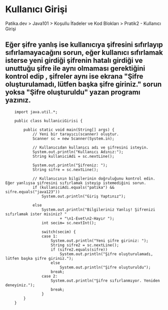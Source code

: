 # Kullanıcı Girişi
Patika.dev > Java101 > Koşullu İfadeler ve Kod Blokları > Pratik2 - Kullanıcı Girişi

## Eğer şifre yanlış ise kullanıcıya şifresini sıfırlayıp sıfırlamayacağını sorun, eğer kullanıcı sıfırlamak isterse yeni girdiği şifrenin hatalı girdiği ve unuttuğu şifre ile aynı olmaması gerektiğini kontrol edip , şifreler aynı ise ekrana "Şifre oluşturulamadı, lütfen başka şifre giriniz." sorun yoksa "Şifre oluşturuldu" yazan programı yazınız.

		import java.util.*;
		
		public class kullaniciGirisi {

			public static void main(String[] args) {
				// Yeni bir tarayıcı(scanner) oluştur.
				Scanner sc = new Scanner(System.in);
		
				// Kullanıcıdan kullanıcı adı ve şifresini isteyin.
				System.out.println("Kullanıcı Adınız:");
				String kullaniciAdi = sc.nextLine();
		
				System.out.println("Şifreniz: ");
				String sifre = sc.nextLine();
		
				// Kullanıcının bilgilerinin doğruluğunu kontrol edin. Eğer yanlışsa şifresini sıfırlamak isteyip istemediğini sorun.
				if (kullaniciAdi.equals("patika") && sifre.equals("java123"))
					System.out.println("Giriş Yaptınız");

				else
					System.out.println("Bilgileriniz Yanlış! Şifrenizi sıfırlamak ister misiniz? "
							+ "\n1-Evet\n2-Hayır ");
					int secim= sc.nextInt();
			
					switch(secim) {
					case 1:
						System.out.println("Yeni şifre giriniz: ");
						String sifre2 = sc.nextLine();
						if (sifre2.equals(sifre))
							System.out.println("Şifre oluşturulamadı, lütfen başka şifre giriniz.");
						else 
							System.out.println("Şifre oluşturuldu");
						break;
					case 2: 
						System.out.println("Şifre sıfırlanmıyor. Yeniden deneyiniz.");
						break;
					}
			}
		}
